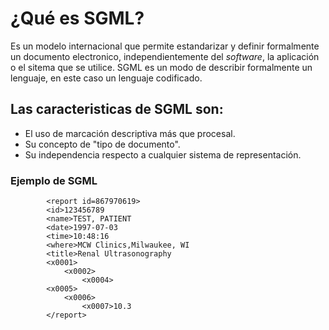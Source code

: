 # ¿Qué es SGML?
Es un modelo internacional que permite estandarizar y definir formalmente un documento electronico, independientemente del *software*, la aplicación o el sitema que se utilice.
SGML es un modo de describir formalmente un lenguaje, en este caso un lenguaje codificado.
## Las caracteristicas de SGML son:
* El uso de marcación descriptiva más que procesal.
* Su concepto de "tipo de documento".
* Su independencia respecto a cualquier sistema de representación.
### Ejemplo de SGML
            <report id=867970619>
            <id>123456789
            <name>TEST, PATIENT
            <date>1997-07-03
            <time>10:48:16
            <where>MCW Clinics,Milwaukee, WI
            <title>Renal Ultrasonography
            <x0001>
                <x0002>
                    <x0004>
            <x0005>
                <x0006>
                    <x0007>10.3
            </report>
